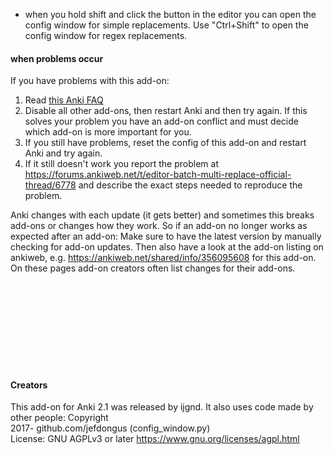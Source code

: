 - when you hold shift and click the button in the editor you can open
the config window for simple replacements. Use "Ctrl+Shift" to open
the config window for regex replacements.


#### when problems occur
If you have problems with this add-on: <br/>
1. Read [this Anki FAQ](https://faqs.ankiweb.net/when-problems-occur.html)<br/>
2. Disable all other add-ons, then restart Anki and then try again. If this solves your problem you 
have an add-on conflict and must decide which add-on is more important for you. <br/>
3. If you still have problems, reset the config of this add-on and restart Anki and try again.<br/>
4. If it still doesn't work you report the problem at 
https://forums.ankiweb.net/t/editor-batch-multi-replace-official-thread/6778 and describe
the exact steps needed to reproduce the problem.

Anki changes with each update (it gets better) and sometimes this breaks add-ons or changes how they work. So 
if an add-on no longer works as expected after an add-on: Make sure to have the latest version by manually 
checking for add-on updates. Then also have a look at the add-on listing on ankiweb, e.g. 
https://ankiweb.net/shared/info/356095608 for this add-on. On these pages add-on creators often 
list changes for their add-ons.

<br/><br/><br/><br/><br/><br/><br/><br/>

#### Creators
This add-on for Anki 2.1 was released by ijgnd. It also uses code made by other people: Copyright<br/>
2017- github.com/jefdongus (config_window.py)<br/>
License: GNU AGPLv3 or later <https://www.gnu.org/licenses/agpl.html>
